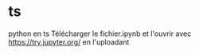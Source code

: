 # ts
python en ts
Télécharger le fichier.ipynb
et l'ouvrir avec https://try.jupyter.org/ en l'uploadant
